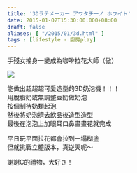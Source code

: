 ```yaml
---
title: '3Dラテメーカー アワタチーノ ホワイト'
date: 2015-01-02T15:30:00.000+08:00
draft: false
aliases: [ "/2015/01/3d.html" ]
tags : [lifestyle - 廚房play]
---
```


手殘女搖身一變成為咖啡拉花大師（傲）  

![](/images/lattemaker.jpg)

能做出超超超可愛造型的3D奶泡機！！！  
用脫脂奶或無調整豆奶做奶泡  
按個制待奶類起泡  
然後將奶泡擠去飲品後造型造型  
最後在泡泡上加眼耳口鼻畫畫花就完成  
  
平日玩平面拉花都會拉到一塌糊塗  
但就挑戰立體版本，真逆天呢～  
  
謝謝C的禮物，大好き！
